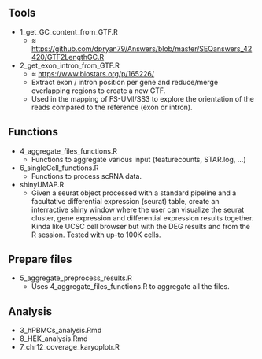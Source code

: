 
## Tools

* 1_get_GC_content_from_GTF.R
	* ≈ https://github.com/dpryan79/Answers/blob/master/SEQanswers_42420/GTF2LengthGC.R
* 2_get_exon_intron_from_GTF.R
	* ≈ https://www.biostars.org/p/165226/
	* Extract exon / intron position per gene and reduce/merge overlapping regions to create a new GTF.
	* Used in the mapping of FS-UMI/SS3 to explore the orientation of the reads compared to the reference (exon or intron). 

## Functions

* 4_aggregate_files_functions.R
	* Functions to aggregate various input (featurecounts, STAR.log, ...)
* 6_singleCell_functions.R
	* Functions to process scRNA data. 
* shinyUMAP.R
	* Given a seurat object processed with a standard pipeline and a facultative differential expression (seurat) table, create an interractive shiny window where the user can visualize the seurat cluster, gene expression and differential expression results together. Kinda like UCSC cell browser but with the DEG results and from the R session. Tested with up-to 100K cells. 

## Prepare files

* 5_aggregate_preprocess_results.R
	* Uses 4_aggregate_files_functions.R to aggregate all the files.

## Analysis

* 3_hPBMCs_analysis.Rmd
* 8_HEK_analysis.Rmd
* 7_chr12_coverage_karyoplotr.R
